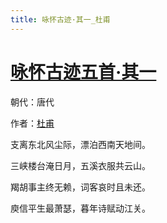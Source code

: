 ```yaml
---
title: 咏怀古迹·其一_杜甫
---
```


# [咏怀古迹五首·其一](http://so.gushiwen.org/view_11343.aspx)

朝代：唐代

作者：[杜甫](http://so.gushiwen.org/author_474.aspx)

支离东北风尘际，漂泊西南天地间。

三峡楼台淹日月，五溪衣服共云山。

羯胡事主终无赖，词客哀时且未还。

庾信平生最萧瑟，暮年诗赋动江关。